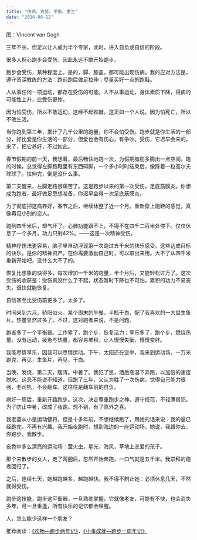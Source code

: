 ```yaml
---
title: "伤病、贪婪、平衡、重生"
date: "2016-08-12"
---
```


图：Vincent van Gogh

三年不长，但足以让人成为半个专家，此时，进入自负或自信的阶段。  

很多人担心跑步会受伤，因此永远不敢开始跑步。

跑步会受伤，某种程度上，是的，脚、膝盖，都可能出现伤病。我的应对方法是，遵守资深教练的方法：跑前跑后做足拉伸；尽量买好一点的跑鞋。

人从事任何一项运动，都存在受伤的可能。人不从事运动，身体素质下降，得病的可能性上升，比受伤更惨。

因为怕受伤，所以不敢运动，这经不起推敲。这正如一个人说，因为怕死亡，所以不敢生活。

当你跑到第三年，累计了几千公里的跑量，你不会怕受伤。跑步就是你生活的一部分，好比爱是你生活的一部分，但爱也会有伤心，有争吵。受伤，它迟早会来的。来了，把它养好，不过如此。

春节假期的前一天，我想着，最后畅快地跑一次，为假期脂肪多腾出一点空间。跑的时候，总觉得左脚跑鞋里有东西碍脚，一个多小时时结束后，像踩着一粒高尔夫球球了。拉伸完，倒是没什么事。

第二天醒来，左脚走路很痛苦了。这是跑步以来的第一次受伤，足底筋膜炎。你想成为跑者，最好做足思想准备，你迟早会得一次足底筋膜炎。

为了彻底把这病养好，春节之后，继续休整了近一个月。重新穿上跑鞋的感觉，真像再见小别的恋人。  

跑到四千米后，却气坏了。心肺功能跟不上，不得不在四千二百米处停下。仅仅休息了一个多月，功力只剩42%。——这是一次精神受伤。

精神疗伤法更容易，脑子里自动浮现第一次跑过五千米的快乐感受。这些达成目标的快乐，是你的精神资产，在你需要激励自己时，可以取出来用。大不了从四千米重新开始吧，没什么大不了的。  

恢复比想象的快得多，每次增加一千米的跑量，半个月后，又能轻松过万了。这次受伤的收获是：受伤真没什么了不起，状态暂时下降也不可怕，累积的功力不易丧失，很快就能恢复。

自信甚至比受伤前更多了。太多了。

时间来到六月。骄阳似火。某个周末的午餐，半瓶干白，配了我喜欢的一大盘生鱼片。热量显然过多了。不过，这对跑者来说，不是问题。

跑者多了一个平衡器。工作累了，跑个步，恢复活力；享乐多了，跑个步，燃烧热量。没有运动，疲惫与热量，都容易堆积，让人慢慢失衡，慢慢变胖。

我能尽情享乐，因我可以尽情运动。下午，太阳还在空中，我来到运动场，一万米跑完，再见，生鱼片，再见，干白。  

当晚，发烧，第二天，腹泻。中暑了。我犯了忌，酒后高温下奔跑，以加倍的速度脱水。这忌不能说不知道，但跑了三年，又认为胜了一次伤病，觉得自己能力很强，老司机，不会翻车。这往往是翻车前的自负。

病好一周后，重新开路跑步。这次，决定尊重跑步之神。遵守规范，不轻薄冒犯。为了防止中暑，改成了夜跑。想不到，有了意外之喜。

我老婆从小是运动健将，但是十多年前，不想继续跑了，用她的话来说：我的量已经跑完，不再有兴趣。我开始夜跑时，想到海边的一座运动场，她说，我跟你去，你跑步，我散步。

夜色中多么漂亮的运动场：萤火虫，星光，海风，草地上恋爱的孩子。

那个来散步的女人，走了两圈后，忽然开始奔跑，一口气就是五千米。我崇拜的跑者回归了。

之后，连续七天，她越跑越多，越跑越快。我不得不制止她：必须休息几天，不然就得受伤。

跑步这技能，跑步这平衡器，一旦熟练掌握，它就像老友，可能有不快，也会消失多年，可一旦重逢，所有快乐的记忆都会唤醒。

人，怎么能少这样一个朋友？

推荐阅读：[《欢畅—跑步两年记》](http://mp.weixin.qq.com/s?__biz=MjM5NDU0Mjk2MQ==&mid=208772122&idx=1&sn=48b1f1c381ebaf36e7d72dbc00b106c1&scene=21#wechat_redirect)，[《小事成就—跑步一周年记》](http://mp.weixin.qq.com/s?__biz=MjM5NDU0Mjk2MQ==&mid=208772122&idx=2&sn=04df72bc7164d4faea32f3a3881e6e9c&scene=21#wechat_redirect)
